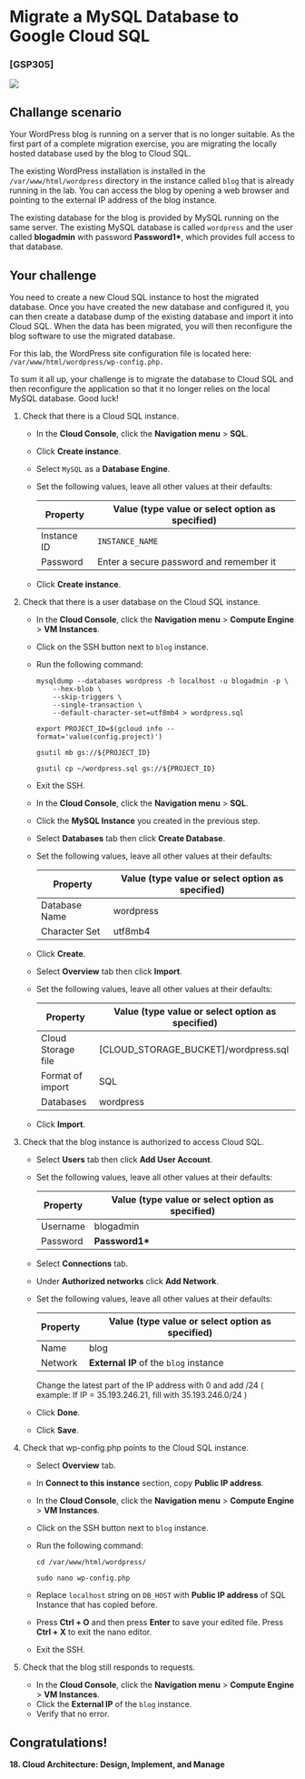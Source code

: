 # Migrate a MySQL Database to Google Cloud SQL


### [GSP305]

![](https://cdn.qwiklabs.com/GMOHykaqmlTHiqEeQXTySaMXYPHeIvaqa2qHEzw6Occ%3D)


## Challange scenario

Your WordPress blog is running on a server that is no longer suitable. As the first part of a complete migration exercise, you are migrating the locally hosted database used by the blog to Cloud SQL.

The existing WordPress installation is installed in the `/var/www/html/wordpress` directory in the instance called `blog` that is already running in the lab. You can access the blog by opening a web browser and pointing to the external IP address of the blog instance.

The existing database for the blog is provided by MySQL running on the same server. The existing MySQL database is called `wordpress` and the user called **blogadmin** with password __Password1*__, which provides full access to that database.


## Your challenge

You need to create a new Cloud SQL instance to host the migrated database. Once you have created the new database and configured it, you can then create a database dump of the existing database and import it into Cloud SQL. When the data has been migrated, you will then reconfigure the blog software to use the migrated database.

For this lab, the WordPress site configuration file is located here: `/var/www/html/wordpress/wp-config.php.`

To sum it all up, your challenge is to migrate the database to Cloud SQL and then reconfigure the application so that it no longer relies on the local MySQL database. Good luck!


1. Check that there is a Cloud SQL instance.

    - In the **Cloud Console**, click the **Navigation menu** > **SQL**.
    - Click **Create instance**.
    - Select `MySQL` as a **Database Engine**.
    - Set the following values, leave all other values at their defaults:

        | Property | Value (type value or select option as specified) |
        | --- | --- |
        | Instance ID | `INSTANCE_NAME` |
        | Password | Enter a secure password and remember it |

    - Click **Create instance**.

2. Check that there is a user database on the Cloud SQL instance.

    - In the **Cloud Console**, click the **Navigation menu** > **Compute Engine** > **VM Instances**.
    - Click on the SSH button next to `blog` instance.
    - Run the following command:

        ```
        mysqldump --databases wordpress -h localhost -u blogadmin -p \
            --hex-blob \
            --skip-triggers \
            --single-transaction \
            --default-character-set=utf8mb4 > wordpress.sql
        
        export PROJECT_ID=$(gcloud info --format='value(config.project)')

        gsutil mb gs://${PROJECT_ID}

        gsutil cp ~/wordpress.sql gs://${PROJECT_ID}
        ```

    - Exit the SSH.
    - In the **Cloud Console**, click the **Navigation menu** > **SQL**.
    - Click the **MySQL Instance** you created in the previous step.
    - Select **Databases** tab then click **Create Database**.
    - Set the following values, leave all other values at their defaults:

        | Property | Value (type value or select option as specified) |
        | --- | --- |
        | Database Name | wordpress |
        | Character Set | utf8mb4 |
    
    - Click **Create**.
    - Select **Overview** tab then click **Import**.
    - Set the following values, leave all other values at their defaults:

        | Property | Value (type value or select option as specified) |
        | --- | --- |
        | Cloud Storage file | [CLOUD_STORAGE_BUCKET]/wordpress.sql |
        | Format of import | SQL |
        | Databases | wordpress |

    - Click **Import**.

3. Check that the blog instance is authorized to access Cloud SQL.

    - Select **Users** tab then click **Add User Account**.
    - Set the following values, leave all other values at their defaults:

        | Property | Value (type value or select option as specified) |
        | --- | --- |
        | Username | blogadmin |
        | Password | __Password1*__ |

    - Select **Connections** tab.
    - Under **Authorized networks** click **Add Network**.
    - Set the following values, leave all other values at their defaults:

        | Property | Value (type value or select option as specified) |
        | --- | --- |
        | Name | blog |
        | Network | **External IP** of the `blog` instance |

        Change the latest part of the IP address with 0 and add /24 ( example: If IP = 35.193.246.21, fill with 35.193.246.0/24 )

    - Click **Done**.
    - Click **Save**.

4. Check that wp-config.php points to the Cloud SQL instance.

    - Select **Overview** tab.
    - In **Connect to this instance** section, copy **Public IP address**.
    - In the **Cloud Console**, click the **Navigation menu** > **Compute Engine** > **VM Instances**.
    - Click on the SSH button next to `blog` instance.
    - Run the following command:

        ```
        cd /var/www/html/wordpress/
        
        sudo nano wp-config.php
        ```

    - Replace `localhost` string on `DB_HOST` with **Public IP address** of SQL Instance that has copied before.
    - Press **Ctrl + O** and then press **Enter** to save your edited file. Press **Ctrl + X** to exit the nano editor.
    - Exit the SSH.

5. Check that the blog still responds to requests.

    - In the **Cloud Console**, click the **Navigation menu** > **Compute Engine** > **VM Instances**.
    - Click the **External IP** of the `blog` instance.
    - Verify that no error.


## Congratulations!

**18. Cloud Architecture: Design, Implement, and Manage**

